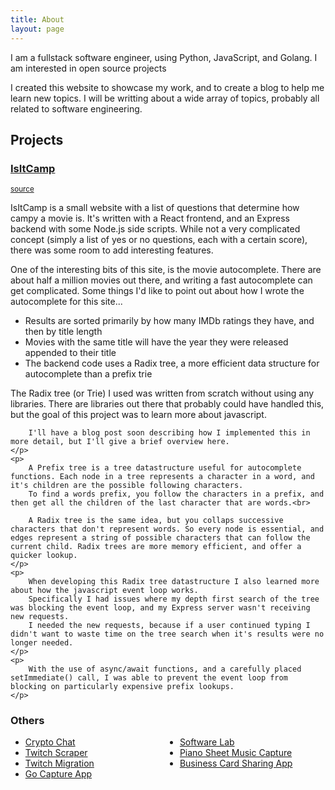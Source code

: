 ```yaml
---
title: About
layout: page
---
```


<p>I am a fullstack software engineer, using Python, JavaScript, and Golang. I am interested in open source projects
</p>

<p>I created this website to showcase my work, and to create a blog to help me learn new topics. I will be writting
about a wide array of topics, probably all related to software engineering.</p>

<h2>Projects</h2>

<h3><a href="http://www.isitcamp.com">IsItCamp</a></h3>
<small><a href="https://github.com/mroseman95/isitcamp">source</a></small>
<div class="project-description">
    <p>
        IsItCamp is a small website with a list of questions that determine how campy a movie is.
        It's written with a React frontend, and an Express backend with some Node.js side scripts.
        While not a very complicated concept (simply a list of yes or no questions, each with a certain score), there was some room to add interesting features.
    </p>
    <p>
        One of the interesting bits of this site, is the movie autocomplete.
        There are about half a million movies out there, and writing a fast autocomplete can get complicated.
        Some things I'd like to point out about how I wrote the autocomplete for this site...
    </p>
    <ul>
        <li>Results are sorted primarily by how many IMDb ratings they have, and then by title length</li>
        <li>Movies with the same title will have the year they were released appended to their title</li>
        <li>The backend code uses a Radix tree, a more efficient data structure for autocomplete than a prefix trie</li>
    </ul>
    <p>
        The Radix tree (or Trie) I used was written from scratch without using any libraries. There are libraries out there that probably could have handled this, but
        the goal of this project was to learn more about javascript.

        I'll have a blog post soon describing how I implemented this in more detail, but I'll give a brief overview here.
    </p>
    <p>
        A Prefix tree is a tree datastructure useful for autocomplete functions. Each node in a tree represents a character in a word, and it's children are the possible following characters.
        To find a words prefix, you follow the characters in a prefix, and then get all the children of the last character that are words.<br>

        A Radix tree is the same idea, but you collaps successive characters that don't represent words. So every node is essential, and edges represent a string of possible characters that can follow the current child. Radix trees are more memory efficient, and offer a quicker lookup.
    </p>
    <p>
        When developing this Radix tree datastructure I also learned more about how the javascript event loop works.
        Specifically I had issues where my depth first search of the tree was blocking the event loop, and my Express server wasn't receiving new requests.
        I needed the new requests, because if a user continued typing I didn't want to waste time on the tree search when it's results were no longer needed.
    </p>
    <p>
        With the use of async/await functions, and a carefully placed setImmediate() call, I was able to prevent the event loop from blocking on particularly expensive prefix lookups.
    </p>
</div>

<h3>Others</h3>

<ul class="project-list" style="column-count: 2;">
	<li><a href="https://github.com/mroseman95/crypto-plugin">Crypto Chat</a></li>
	<li><a href="https://github.com/mroseman95/twitch-meme-scraper">Twitch Scraper</a></li>
	<li><a href="https://github.com/mroseman95/twitch-migration-tracker">Twitch Migration</a></li>
	<li><a href="https://github.com/mroseman95/go-capture-app">Go Capture App</a></li>
	<li><a href="https://github.com/stohio/software-lab">Software Lab</a></li>
	<li><a href="https://github.com/mroseman95/go-go-piano">Piano Sheet Music Capture</a></li>
	<li><a href="https://github.com/stohio/gogonetwork">Business Card Sharing App</a></li>
</ul>
